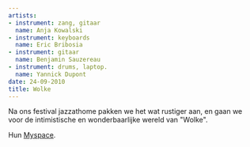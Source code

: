 ```yaml
---
artists:
- instrument: zang, gitaar
  name: Anja Kowalski
- instrument: keyboards
  name: Eric Bribosia
- instrument: gitaar
  name: Benjamin Sauzereau
- instrument: drums, laptop.
  name: Yannick Dupont
date: 24-09-2010
title: Wolke
---
```

Na ons festival jazzathome pakken we het wat rustiger aan, en gaan we voor 
de intimistische en wonderbaarlijke wereld van "Wolke".

Hun [Myspace](http://www.myspace.com/wolkemusic).